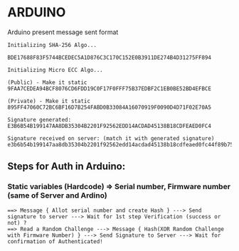 # ARDUINO

Arduino present message sent format
```
Initializing SHA-256 Algo...

BDE17688F83F5744BCEDEC5A1D876C3C170C152E0B3911DE274B4D31275FF894

Initializing Micro ECC Algo...

(Public) - Make it static
9FAA7CEDEA94BCF8076CD6FDD19C0F17F0FFF75B37EDBF2C1EB0BE52BD4EFBCE

(Private) - Make it static
895FF47060C72BC6BF16D7B254FABD0B33084A16070919F0090D4D71F02E70A5

Signature generated:
E3B6B54B199147AA8DB35304B2201F92562EDD14ACDAD45138B18CDFEAED0FC4

Signature received on server: (match it with generated signature)
e3b6b54b199147aa8db35304b2201f92562edd14acdad45138b18cdfeaed0fc44f89b758713d382fa3d97bb0af9158073e62ad1972d8397195ad3cbf016e7faf
```

## Steps for Auth in Arduino: 

### Static variables (Hardcode) => Serial number, Firmware number (same of Server and Ardino)

```
==> Message { Allot serial number and create Hash } ---> Send signature to server ---> Wait for 1st step Verification (success or not) ?
==> Read a Random Challenge ---> Message { Hash(XOR Random Challenge with Firmware Number) } ---> Send Signature to Server ---> Wait for confirmation of Authenticated!
```


